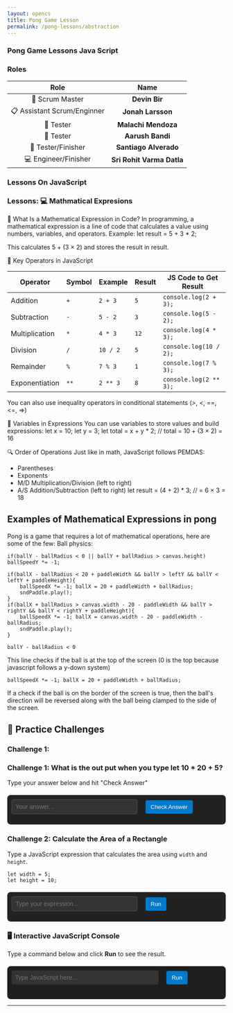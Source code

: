 ```yaml
---
layout: opencs
title: Pong Game Lesson
permalink: /pong-lessons/abstraction
---
```



### Pong Game Lessons Java Script


### Roles

| Role            | Name                 |
|:---------------:|:--------------------:|
| 🧭 Scrum Master | **Devin Bir**        | 
| 📋 Assistant Scrum/Enginner | **Jonah Larsson**   |
| 🧪 Tester | **Malachi Mendoza**         |
| 🧪 Tester | **Aarush Bandi**         |
| 🏁 Tester/Finisher    | **Santiago Alverado**         | 
| 💻 Engineer/Finisher   | **Sri Rohit Varma Datla**         | 

### **Lessons On JavaScript**

### Lessons: 💻 Mathmatical Expresions

📌 What Is a Mathematical Expression in Code?
In programming, a mathematical expression is a line of code that calculates a value using numbers, variables, and operators.
Example:
let result = 5 + 3 * 2;


This calculates 5 + (3 × 2) and stores the result in result.

🧩 Key Operators in JavaScript

| Operator         | Symbol | Example     | Result | JS Code to Get Result       |
|------------------|--------|-------------|--------|-----------------------------|
| Addition         | `+`    | `2 + 3`     | `5`    | `console.log(2 + 3);`       |
| Subtraction      | `-`    | `5 - 2`     | `3`    | `console.log(5 - 2);`       |
| Multiplication   | `*`    | `4 * 3`     | `12`   | `console.log(4 * 3);`       |
| Division         | `/`    | `10 / 2`    | `5`    | `console.log(10 / 2);`      |
| Remainder        | `%` | `7 % 3`     | `1`    | `console.log(7 % 3);`       |
| Exponentiation   | `**`   | `2 ** 3`    | `8`    | `console.log(2 ** 3);`      |

You can also use inequality operators in conditional statements (>, <, ==, <=, =>)



🧠 Variables in Expressions
You can use variables to store values and build expressions:
let x = 10;
let y = 3;
let total = x + y * 2; // total = 10 + (3 × 2) = 16


🔍 Order of Operations
Just like in math, JavaScript follows PEMDAS:
- Parentheses
- Exponents
- M/D Multiplication/Division (left to right)
- A/S Addition/Subtraction (left to right)
let result = (4 + 2) * 3; // = 6 × 3 = 18

## Examples of Mathematical Expressions in pong
Pong is a game that requires a lot of mathematical operations, here are some of the few:
Ball physics:
```
if(ballY - ballRadius < 0 || ballY + ballRadius > canvas.height) ballSpeedY *= -1;

if(ballX - ballRadius < 20 + paddleWidth && ballY > leftY && ballY < leftY + paddleHeight){
	ballSpeedX *= -1; ballX = 20 + paddleWidth + ballRadius;
	sndPaddle.play();
}
if(ballX + ballRadius > canvas.width - 20 - paddleWidth && ballY > rightY && ballY < rightY + paddleHeight){
	ballSpeedX *= -1; ballX = canvas.width - 20 - paddleWidth - ballRadius;
	sndPaddle.play();
}
```


``` 
ballY - ballRadius < 0
```
This line checks if the ball is at the top of the screen (0 is the top because javascript follows a y-down system)

```
ballSpeedX *= -1; ballX = 20 + paddleWidth + ballRadius;
```
If a check if the ball is on the border of the screen is true, then the ball's direction will be reversed along with the ball being clamped to the side of the screen.


## 🧪 Practice Challenges

### Challenge 1:

<!-- 🎉 Answer Console with Confetti -->
<h3>Challenge 1: What is the out put when you type let 10 * 20 + 5?</h3>
<p>Type your answer below and hit "Check Answer"</p>

<div id="answer-console">
  <input type="text" id="user-answer" placeholder="Your answer..." />
  <button onclick="checkAnswer()">Check Answer</button>
  <p id="feedback"></p>
  <canvas id="confetti-canvas"></canvas>
</div>

<style>
  #answer-console {
    margin-top: 20px;
    padding: 10px;
    background: #222;
    color: #fff;
    font-family: monospace;
    border-radius: 8px;
    position: relative;
  }
  #user-answer {
    width: 60%;
    padding: 8px;
    font-size: 1em;
    background: #333;
    color: #fff;
    border: 1px solid #555;
    border-radius: 4px;
  }
  button {
    padding: 8px 12px;
    margin-left: 10px;
    background: #0f0;
    color: #000;
    border: none;
    border-radius: 4px;
    cursor: pointer;
  }
  #feedback {
    margin-top: 10px;
    font-weight: bold;
  }
  #confetti-canvas {
    position: absolute;
    top: 0;
    left: 0;
    pointer-events: none;
    width: 100%;
    height: 100%;
  }
</style>

<script src="https://cdn.jsdelivr.net/npm/canvas-confetti@1.6.0/dist/confetti.browser.min.js"></script>
<script>
  function checkAnswer() {
    const input = document.getElementById("user-answer").value.trim();
    const feedback = document.getElementById("feedback");
    const correctAnswer = "205";

    if (input === correctAnswer) {
      feedback.textContent = "✅ Correct! You nailed it!";
      feedback.style.color = "#0f0";
      confetti({
        particleCount: 200,
        spread: 95,
        origin: { y: 0.6 }
      });
    } else {
      feedback.textContent = "❌ Try again!";
      feedback.style.color = "#f00";
    }
  }
</script>

<h3>Challenge 2: Calculate the Area of a Rectangle</h3>
<p>Type a JavaScript expression that calculates the area using <code>width</code> and <code>height</code>.</p>

<pre><code>let width = 5;
let height = 10;
</code></pre>

<div id="experiment-console">
  <input type="text" id="experiment-input" placeholder="Type your expression..." />
  <button onclick="runExperiment()">Run</button>
  <p id="experiment-feedback"></p>
  <canvas id="experiment-confetti"></canvas>
</div>

<script src="https://cdn.jsdelivr.net/npm/canvas-confetti@1.6.0/dist/confetti.browser.min.js"></script>
<script>
function runExperiment() {
const input = document.getElementById("experiment-input").value.trim();
const feedback = document.getElementById("experiment-feedback");

try {
	let width = 5;
	let height = 10;
	let result = eval(input);

	if (result === width * height) {
	feedback.textContent = `✅ Correct! Area is ${result}.`;
	feedback.style.color = "#0f0";
	confetti({
		particleCount: 150,
		spread: 70,
		origin: { y: 0.6 }
	});
	} else {
	feedback.textContent = `❌ Hmm... That gives ${result}. Try again!`;
	feedback.style.color = "#f00";
	}
} catch (err) {
	feedback.textContent = `⚠️ Error: ${err.message}`;
	feedback.style.color = "#ff0";
}
}
</script>

<style>
  #experiment-console {
    margin-top: 20px;
    padding: 10px;
    background: #222;
    color: #fff;
    font-family: monospace;
    border-radius: 8px;
    position: relative;
  }
  #experiment-input {
    width: 60%;
    padding: 8px;
    font-size: 1em;
    background: #333;
    color: #fff;
    border: 1px solid #555;
    border-radius: 4px;
  }
  button {
    padding: 8px 12px;
    margin-left: 10px;
    background: #0f0;
    color: #000;
    border: none;
    border-radius: 4px;
    cursor: pointer;
  }
  #experiment-feedback {
    margin-top: 10px;
    font-weight: bold;
  }
  #experiment-confetti {
    position: absolute;
    top: 0;
    left: 0;
    pointer-events: none;
    width: 100%;
    height: 100%;
  }
</style>

### 🖥️ Interactive JavaScript Console

Type a command below and click **Run** to see the result.

<div id="console-container">
  <input type="text" id="console-input" placeholder="Type JavaScript here..." />
  <button onclick="runCommand()">Run</button>
  <pre id="console-output"></pre>
</div>

<style>
  #console-container {
    margin-top: 20px;
    padding: 10px;
    background: #1e1e1e;
    color: #eee;
    font-family: monospace;
    border-radius: 8px;
  }
  #console-input {
    width: 70%;
    padding: 8px;
    font-size: 1em;
    background: #333;
    color: #fff;
    border: none;
    border-radius: 4px;
  }
  button {
    padding: 8px 12px;
    margin-left: 10px;
    background: #007acc;
    color: white;
    border: none;
    border-radius: 4px;
    cursor: pointer;
  }
  #console-output {
    margin-top: 10px;
    white-space: pre-wrap;
  }
</style>

<script>
  function runCommand() {
    const input = document.getElementById("console-input").value;
    const output = document.getElementById("console-output");
    try {
      const result = eval(input);
      output.textContent = `> ${input}\n${result}`;
    } catch (err) {
      output.textContent = `> ${input}\nError: ${err.message}`;
    }
  }
</script>

---

<!-- <h3>🎮 Mini Pong Game</h3>
<canvas id="pongCanvas" width="600" height="400"></canvas>

<div id="pong-console">
  <input type="text" id="pong-input" placeholder="Type a command (e.g. bg blue)" />
  <button onclick="runPongCommand()">Run</button>
  <button onclick="restartPong()">Restart</button>
  <p id="pong-feedback"></p>
</div>

<style>
  #pongCanvas {
    border: 2px solid #000;
    background: #eee;
    display: block;
    margin-bottom: 10px;
  }
  #pong-console {
    font-family: monospace;
    background: #222;
    color: #fff;
    padding: 10px;
    border-radius: 8px;
  }
  #pong-input {
    width: 60%;
    padding: 8px;
    background: #333;
    color: #fff;
    border: 1px solid #555;
    border-radius: 4px;
  }
  button {
    padding: 8px 12px;
    margin-left: 10px;
    background: #0f0;
    color: #000;
    border: none;
    border-radius: 4px;
    cursor: pointer;
  }
</style>

<script>
  const canvas = document.getElementById("pongCanvas");
  const ctx = canvas.getContext("2d");
  const feedback = document.getElementById("pong-feedback");

  let ball, paddle1, paddle2, bgColor;
  let animationId;

  function initGame() {
    ball = { x: 300, y: 200, dx: 2, dy: 2, radius: 10, color: "red" };
    paddle1 = { x: 50, y: 180, width: 10, height: 80, color: "black" };
    paddle2 = { x: 540, y: 180, width: 10, height: 80, color: "black" };
    bgColor = "#eee";
  }

  function draw() {
    ctx.fillStyle = bgColor;
    ctx.fillRect(0, 0, canvas.width, canvas.height);

    ctx.fillStyle = paddle1.color;
    ctx.fillRect(paddle1.x, paddle1.y, paddle1.width, paddle1.height);

    ctx.fillStyle = paddle2.color;
    ctx.fillRect(paddle2.x, paddle2.y, paddle2.width, paddle2.height);

    ctx.beginPath();
    ctx.arc(ball.x, ball.y, ball.radius, 0, Math.PI * 2);
    ctx.fillStyle = ball.color;
    ctx.fill();
    ctx.closePath();

    ball.x += ball.dx;
    ball.y += ball.dy;

    if (ball.x + ball.radius > canvas.width || ball.x - ball.radius < 0) ball.dx *= -1;
    if (ball.y + ball.radius > canvas.height || ball.y - ball.radius < 0) ball.dy *= -1;

    animationId = requestAnimationFrame(draw);
  }

  function runPongCommand() {
    const input = document.getElementById("pong-input").value.trim().toLowerCase();
    const parts = input.split(" ");
    const cmd = parts[0];
    const val = parts.slice(1).join(" ");

    if (cmd === "bg") {
      bgColor = val;
      feedback.textContent = `✅ Background changed to ${val}`;
    } else if (cmd === "ball") {
      ball.color = val;
      feedback.textContent = `✅ Ball color changed to ${val}`;
    } else if (cmd === "paddle1") {
      paddle1.color = val;
      feedback.textContent = `✅ Paddle 1 color changed to ${val}`;
    } else if (cmd === "paddle2") {
      paddle2.color = val;
      feedback.textContent = `✅ Paddle 2 color changed to ${val}`;
    } else if (cmd === "speed") {
      const speed = parseFloat(val);
      if (!isNaN(speed)) {
        ball.dx = speed;
        ball.dy = speed;
        feedback.textContent = `✅ Ball speed set to ${speed}`;
      } else {
        feedback.textContent = `❌ Invalid speed`;
      }
    } else if (cmd === "size") {
      const size = parseInt(val);
      if (!isNaN(size)) {
        paddle1.height = size;
        paddle2.height = size;
        feedback.textContent = `✅ Paddle height set to ${size}`;
      } else {
        feedback.textContent = `❌ Invalid size`;
      }
    } else {
      feedback.textContent = `❌ Unknown command`;
    }
  }

  function restartPong() {
    cancelAnimationFrame(animationId);
    initGame();
    draw();
    feedback.textContent = "🔁 Game restarted!";
  }

  initGame();
  draw();
</script> -->